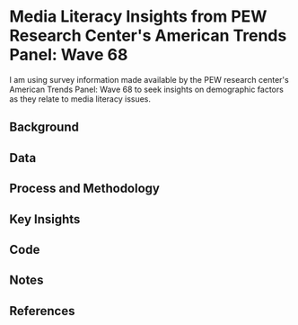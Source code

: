# Media Literacy Insights from PEW Research Center's American Trends Panel: Wave 68 

I am using survey information made available by the PEW research center's American Trends Panel: Wave 68 to seek insights on demographic factors as they relate to media literacy issues. 

## Background

## Data

## Process and Methodology

## Key Insights

## Code

## Notes

## References

